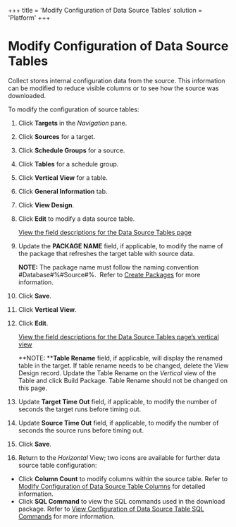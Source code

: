 +++
title = 'Modify Configuration of Data Source Tables'
solution = 'Platform'
+++

# Modify Configuration of Data Source Tables

Collect stores internal configuration data from the source. This
information can be modified to reduce visible columns or to see how the
source was downloaded.

To modify the configuration of source tables:

1.  Click <span style="font-weight: bold;">Targets</span> in the
    <span style="font-style: italic;">Navigation</span> pane.

2.  Click <span style="font-weight: bold;">Sources</span> for a target.

3.  Click <span style="font-weight: bold;">Schedule Groups</span> for a
    source.

4.  Click <span style="font-weight: bold;">Tables</span> for a schedule
    group.

5.  Click <span style="font-weight: bold;">Vertical View</span> for a
    table.

6.  Click <span style="font-weight: bold;">General Information</span>
    tab.

7.  Click <span style="font-weight: bold;">View Design</span>.

8.  Click <span style="font-weight: bold;">Edit</span> to modify a data
    source table.
    
    [View the field descriptions for the Data Source Tables
    page](../Page_Desc/Data_Source_Tables_H.htm)

9.  Update the <span style="font-weight: bold;">PACKAGE NAME</span>
    field, if applicable, to modify the name of the package that
    refreshes the target table with source data.
    
    **NOTE:** The package name must follow the naming convention
    \#Database\#%\#Source\#%.  Refer to [Create
    Packages](../../Assemble/Create_Packages.htm) for more information.

10. Click <span style="font-weight: bold;">Save</span>.

11. Click <span style="font-weight: bold;">Vertical View</span>.

12. Click <span style="font-weight: bold;">Edit</span>.
    
    [View the field descriptions for the Data Source Tables page’s
    vertical
    view](../Page_Desc/Data_Source_Tables_H.htm#Data_Source_Tables_V)
    
    **NOTE: **<span style="font-weight: bold;">Table Rename</span>
    field, if applicable, will display the renamed table in the target.
    If table rename needs to be changed, delete the View Design
    record. Update the Table Rename on the
    <span style="font-style: italic;">Vertical</span> view of the Table
    and click Build Package. Table Rename should not be changed on this
    page.

13. Update <span style="font-weight: bold;">Target Time Out</span>
    field, if applicable, to modify the number of seconds the target
    runs before timing out.

14. Update <span style="font-weight: bold;">Source Time Out</span>
    field, if applicable, to modify the number of seconds the source
    runs before timing out.

15. Click <span style="font-weight: bold;">Save</span>.

16. Return to the <span style="font-style: italic;">Horizontal</span>
    View; two icons are available for further data source table
    configuration:

<!-- end list -->

  - Click <span style="font-weight: bold;">Column Count</span> to modify
    columns within the source table. Refer to [Modify Configuration of
    Data Source Table
    Columns](Modify_Configuration_of_Data_Source_Table_Columns.htm) for
    detailed information.
  - Click <span style="font-weight: bold;">SQL Command</span> to view
    the SQL commands used in the download package. Refer to [View
    Configuration of Data Source Table SQL
    Commands](View_Configuration_of_Data_Source_Table_SQL_Commands.htm)
    for more information.
